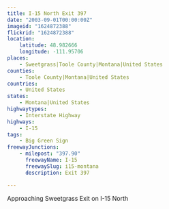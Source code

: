 ```yaml
---
title: I-15 North Exit 397
date: "2003-09-01T00:00:00Z"
imageid: "1624872388"
flickrid: "1624872388"
location:
    latitude: 48.982666
    longitude: -111.95706
places:
    - Sweetgrass|Toole County|Montana|United States
counties:
    - Toole County|Montana|United States
countries:
    - United States
states:
    - Montana|United States
highwaytypes:
    - Interstate Highway
highways:
    - I-15
tags:
    - Big Green Sign
freewayJunctions:
    - milepost: "397.90"
      freewayName: I-15
      freewaySlug: i15-montana
      description: Exit 397

---
```

Approaching Sweetgrass Exit on I-15 North